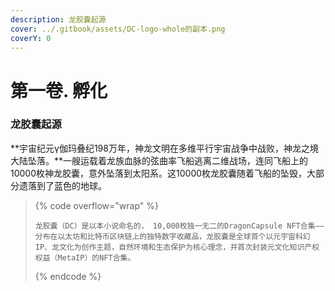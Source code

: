 ```yaml
---
description: 龙胶囊起源
cover: ../.gitbook/assets/DC-logo-whole的副本.png
coverY: 0
---
```


# 第一卷. 孵化

### 龙胶囊起源 <a href="#long-jiao-nang-qi-yuan" id="long-jiao-nang-qi-yuan"></a>

**宇宙纪元γ伽玛叠纪198万年，神龙文明在多维平行宇宙战争中战败，神龙之境大陆坠落。**一艘运载着龙族血脉的弦曲率飞船逃离二维战场，连同飞船上的10000枚神龙胶囊，意外坠落到太阳系。这10000枚龙胶囊随着飞船的坠毁，大部分遗落到了蓝色的地球。



> {% code overflow="wrap" %}
> ```
> 龙胶囊（DC）是以本小说命名的， 10,000枚独一无二的DragonCapsule NFT合集—— 分布在以太坊和比特币区块链上的独特数字收藏品，龙胶囊是全球首个以元宇宙科幻IP、龙文化为创作主题，自然环境和生态保护为核心理念，并首次封装元文化知识产权权益（MetaIP）的NFT合集。
> ```
> {% endcode %}
